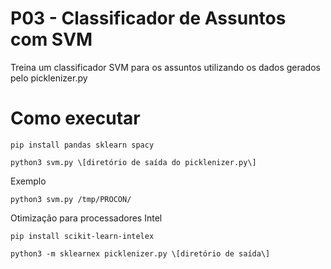 # P03 - Classificador de Assuntos com SVM

Treina um classificador SVM para os assuntos utilizando os dados gerados pelo picklenizer.py

# Como executar

```shell script
pip install pandas sklearn spacy

python3 svm.py \[diretório de saída do picklenizer.py\]
```
Exemplo
```shell script
python3 svm.py /tmp/PROCON/
```
Otimização para processadores Intel
```shell script
pip install scikit-learn-intelex

python3 -m sklearnex picklenizer.py \[diretório de saída\]
```

